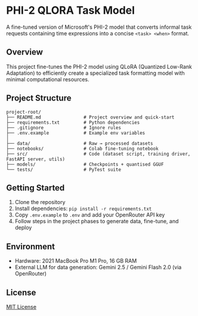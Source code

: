 # PHI-2 QLORA Task Model

A fine-tuned version of Microsoft's PHI-2 model that converts informal task requests containing time expressions into a concise `<task> <when>` format.

## Overview

This project fine-tunes the PHI-2 model using QLoRA (Quantized Low-Rank Adaptation) to efficiently create a specialized task formatting model with minimal computational resources.

## Project Structure

```
project-root/
├── README.md                # Project overview and quick-start
├── requirements.txt         # Python dependencies
├── .gitignore               # Ignore rules
├── .env.example             # Example env variables
│
├── data/                    # Raw → processed datasets
├── notebooks/               # Colab fine-tuning notebook
├── src/                     # Code (dataset script, training driver, FastAPI server, utils)
├── models/                  # Checkpoints + quantised GGUF
└── tests/                   # PyTest suite
```

## Getting Started

1. Clone the repository
2. Install dependencies: `pip install -r requirements.txt`
3. Copy `.env.example` to `.env` and add your OpenRouter API key
4. Follow steps in the project phases to generate data, fine-tune, and deploy

## Environment

- Hardware: 2021 MacBook Pro M1 Pro, 16 GB RAM
- External LLM for data generation: Gemini 2.5 / Gemini Flash 2.0 (via OpenRouter)

## License

[MIT License](LICENSE)

